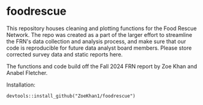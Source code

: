 # foodrescue
This repository houses cleaning and plotting functions for the Food Rescue Network. The repo was created as a part of the larger effort to streamline the FRN's data collection and analysis process, and make sure that our code is reproducible for future data analyst board members. Please store corrected survey data and static reports here.

The functions and code build off the Fall 2024 FRN report by Zoe Khan and Anabel Fletcher.

Installation:
```
devtools::install_github("ZoeKhan1/foodrescue")
```
